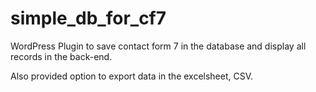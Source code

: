 # simple_db_for_cf7

WordPress Plugin to save contact form 7 in the database and display all records in the back-end.

Also provided option to export data in the excelsheet, CSV.
